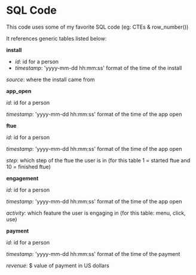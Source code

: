 # SQL Code
This code uses some of my favorite SQL code (eg: CTEs & row_number())

It references generic tables listed below:

**install**
* *id*: id for a person
* *timestamp*: 'yyyy-mm-dd hh:mm:ss' format of the time of the install

*source*: where the install came from

**app_open**

*id*: id for a person

*timestamp*: 'yyyy-mm-dd hh:mm:ss' format of the time of the app open

**ftue**

*id*: id for a person

*timestamp*: 'yyyy-mm-dd hh:mm:ss' format of the time of the app open

*step*: which step of the ftue the user is in (for this table 1 = started ftue and 10 = finished ftue)

**engagement**

*id*: id for a person

*timestamp*: 'yyyy-mm-dd hh:mm:ss' format of the time of the app open

*activity*: which feature the user is engaging in (for this table: menu, click, use)

**payment**

*id*: id for a person

*timestamp*: 'yyyy-mm-dd hh:mm:ss' format of the time of the payment

*revenue*: $ value of payment in US dollars



